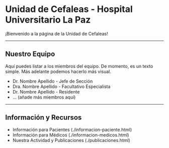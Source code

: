   # Unidad de Cefaleas - Hospital Universitario La Paz

  ¡Bienvenido a la página de la Unidad de Cefaleas!

  ---

  ## Nuestro Equipo

  Aquí puedes listar a los miembros del equipo. De momento, es un texto simple. Más adelante podemos hacerlo más
  visual.

  *   Dr. Nombre Apellido - Jefe de Sección
  *   Dra. Nombre Apellido - Facultativo Especialista
  *   Dr. Nombre Apellido - Residente
  *   ... (añade más miembros aquí)

  ---

  ## Información y Recursos

  *   Información para Pacientes (./informacion-paciente.html)
  *   Información para Médicos (./informacion-medicos.html)
  *   Nuestra Actividad y Publicaciones (./publicaciones.html)
